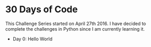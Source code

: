 # 30 Days of Code
This Challenge Series started on April 27th 2016.
I have decided to complete the challenges in Python since I am currently learning it.
- Day 0: Hello World